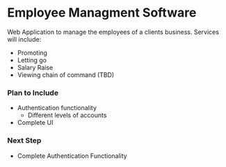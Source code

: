 # Employee Managment Software
Web Application to manage the employees of a clients business. Services will include:
*  Promoting
*  Letting go
*  Salary Raise
*  Viewing chain of command (TBD)

### Plan to Include ###
*  Authentication functionality
    *  Different levels of accounts
*  Complete UI

### Next Step ###
*  Complete Authentication Functionality
